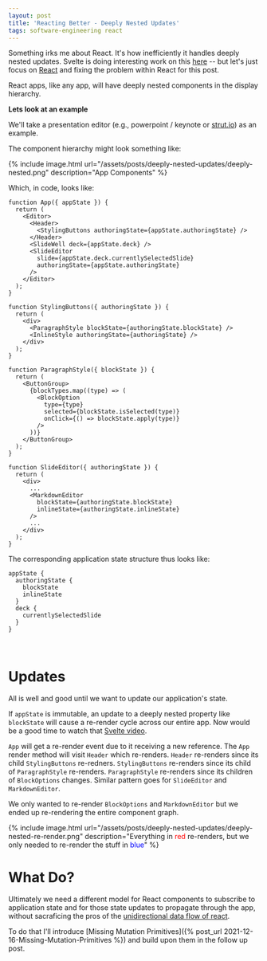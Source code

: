 ```yaml
---
layout: post
title: 'Reacting Better - Deeply Nested Updates'
tags: software-engineering react
---
```


Something irks me about React. It's how inefficiently it handles deeply nested updates. Svelte is doing interesting work on this [here](https://svelte.dev/blog/svelte-3-rethinking-reactivity) -- but let's just focus on [React](https://reactjs.org/) and fixing the problem within React for this post.

React apps, like any app, will have deeply nested components in the display hierarchy.

**Lets look at an example**

We'll take a presentation editor (e.g., powerpoint / keynote or [strut.io](https://strut.io)) as an example.

The component hierarchy might look something like:

{% include image.html url="/assets/posts/deeply-nested-updates/deeply-nested.png" description="App Components" %}

Which, in code, looks like:

```tsx
function App({ appState }) {
  return (
    <Editor>
      <Header>
        <StylingButtons authoringState={appState.authoringState} />
      </Header>
      <SlideWell deck={appState.deck} />
      <SlideEditor
        slide={appState.deck.currentlySelectedSlide}
        authoringState={appState.authoringState}
      />
    </Editor>
  );
}

function StylingButtons({ authoringState }) {
  return (
    <div>
      <ParagraphStyle blockState={authoringState.blockState} />
      <InlineStyle authoringState={authoringState} />
    </div>
  );
}

function ParagraphStyle({ blockState }) {
  return (
    <ButtonGroup>
      {blockTypes.map((type) => (
        <BlockOption
          type={type}
          selected={blockState.isSelected(type)}
          onClick={() => blockState.apply(type)}
        />
      ))}
    </ButtonGroup>
  );
}

function SlideEditor({ authoringState }) {
  return (
    <div>
      ...
      <MarkdownEditor
        blockState={authoringState.blockState}
        inlineState={authoringState.inlineState}
      />
      ...
    </div>
  );
}
```

The corresponding application state structure thus looks like:

```
appState {
  authoringState {
    blockState
    inlineState
  }
  deck {
    currentlySelectedSlide
  }
}
```

<br/>

# Updates

All is well and good until we want to update our application's state.

If `appState` is immutable, an update to a deeply nested property like `blockState` will cause a re-render cycle across our entire app. Now would be a good time to watch that [Svelte video](https://svelte.dev/blog/svelte-3-rethinking-reactivit).

`App` will get a re-render event due to it receiving a new reference. The `App` render method will visit `Header` which re-renders. `Header` re-renders since its child `StylingButtons` re-redners. `StylingButtons` re-renders since its child of `ParagraphStyle` re-renders. `ParagraphStyle` re-renders since its children of `BlockOptions` changes. Similar pattern goes for `SlideEditor` and `MarkdownEditor`.

We only wanted to re-render `BlockOptions` and `MarkdownEditor` but we ended up re-rendering the entire component graph.

{% include image.html url="/assets/posts/deeply-nested-updates/deeply-nested-re-render.png" description="Everything in <font color='red'>red</font> re-renders, but we only needed to re-render the stuff in <font color='blue'>blue</font>" %}

# What Do?

Ultimately we need a different model for React components to subscribe to application state and for those state updates to propagate through the app, without sacraficing the pros of the [unidirectional data flow of react](https://reactjs.org/docs/thinking-in-react.html).

To do that I'll introduce [Missing Mutation Primitives]({% post_url 2021-12-16-Missing-Mutation-Primitives %}) and build upon them in the follow up post.

<!-- TODO next post -->
